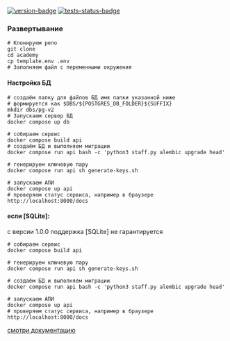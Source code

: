 [![version-badge][version-badge]][main-branch-link] [![tests-status-badge][tests-status-badge]][main-branch-link]

[version-badge]: https://img.shields.io/badge/version-1.0.0-%230071C5?style=for-the-badge&logo=semver&logoColor=orange
[tests-status-badge]: https://img.shields.io/badge/test-passed-green?style=for-the-badge&logo=pytest&logoColor=orange
[main-branch-link]: https://gitlab.macrodom.ru/macrobank-3/auth-v2/-/commits/master

### Развертывание

```shell
# Клонируем репо
git clone 
cd academy
cp template.env .env
# Заполняем файл с переменными окружения
```
#### Настройка БД
```shell
# создаём папку для файлов БД имя папки указанной ниже
# формируется как $DBS/${POSTGRES_DB_FOLDER}${SUFFIX} 
mkdir dbs/pg-v2
# Запускаем сервер БД
docker compose up db

# собираем сервис
docker compose build api
# создаём БД и выполняем миграции
docker compose run api bash -c 'python3 staff.py alembic upgrade head'

# генерируем ключевую пару
docker compose run api sh generate-keys.sh

# запускаем АПИ
docker compose up api
# проверяем статус сервиса, например в браузере http://localhost:8000/docs
```
#### если [SQLite]: 
с версии 1.0.0 поддержка [SQLite] не гарантируется 
```shell
# собираем сервис
docker compose build api

# генерируем ключевую пару
docker compose run api sh generate-keys.sh

# создаём БД и выполняем миграции
docker compose run api bash -c 'python3 staff.py alembic upgrade head'

# запускаем АПИ
docker compose up api
# проверяем статус сервиса, например в браузере http://localhost:8000/docs
```



[смотри документацию](src/auth/wiki/docs/index.md)
